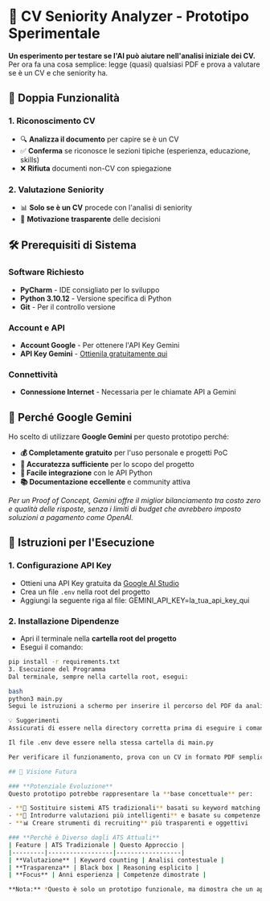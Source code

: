 # 🧪 CV Seniority Analyzer - Prototipo Sperimentale

**Un esperimento per testare se l'AI può aiutare nell'analisi iniziale dei CV.** 
Per ora fa una cosa semplice: legge (quasi) qualsiasi PDF e prova a valutare se è un CV e che seniority ha.

## 🎯 Doppia Funzionalità

### **1. Riconoscimento CV**
- 🔍 **Analizza il documento** per capire se è un CV
- ✅ **Conferma** se riconosce le sezioni tipiche (esperienza, educazione, skills)
- ❌ **Rifiuta** documenti non-CV con spiegazione

### **2. Valutazione Seniority** 
- 📊 **Solo se è un CV** procede con l'analisi di seniority
- 📝 **Motivazione trasparente** delle decisioni

## 🛠 **Prerequisiti di Sistema**

### **Software Richiesto**
- **PyCharm** - IDE consigliato per lo sviluppo
- **Python 3.10.12** - Versione specifica di Python
- **Git** - Per il controllo versione

### **Account e API**
- **Account Google** - Per ottenere l'API Key Gemini
- **API Key Gemini** - [Ottienila gratuitamente qui](https://aistudio.google.com)

### **Connettività**
- **Connessione Internet** - Necessaria per le chiamate API a Gemini

## 🤖 Perché Google Gemini

Ho scelto di utilizzare **Google Gemini** per questo prototipo perché:

- **💰 Completamente gratuito** per l'uso personale e progetti PoC
- **🎯 Accuratezza sufficiente** per lo scopo del progetto
- **🚀 Facile integrazione** con le API Python
- **📚 Documentazione eccellente** e community attiva

*Per un Proof of Concept, Gemini offre il miglior bilanciamento tra costo zero e qualità delle risposte, senza i limiti di budget che avrebbero imposto soluzioni a pagamento come OpenAI.*

## 🚀 Istruzioni per l'Esecuzione

### **1. Configurazione API Key**
- Ottieni una API Key gratuita da [Google AI Studio](https://makersuite.google.com/)
- Crea un file `.env` nella root del progetto
- Aggiungi la seguente riga al file:
GEMINI_API_KEY=la_tua_api_key_qui

### **2. Installazione Dipendenze**
- Apri il terminale nella **cartella root del progetto**
- Esegui il comando:
```bash
pip install -r requirements.txt
3. Esecuzione del Programma
Dal terminale, sempre nella cartella root, esegui:

bash
python3 main.py
Segui le istruzioni a schermo per inserire il percorso del PDF da analizzare

💡 Suggerimenti
Assicurati di essere nella directory corretta prima di eseguire i comandi

Il file .env deve essere nella stessa cartella di main.py

Per verificare il funzionamento, prova con un CV in formato PDF semplice

## 🔮 Visione Futura

### **Potenziale Evoluzione**
Questo prototipo potrebbe rappresentare la **base concettuale** per:

- **🔄 Sostituire sistemi ATS tradizionali** basati su keyword matching
- **🎯 Introdurre valutazioni più intelligenti** e basate su competenze reali
- **📊 Creare strumenti di recruiting** più trasparenti e oggettivi

### **Perché è Diverso dagli ATS Attuali**
| Feature | ATS Tradizionale | Questo Approccio |
|---------|------------------|------------------|
| **Valutazione** | Keyword counting | Analisi contestuale |
| **Trasparenza** | Black box | Reasoning esplicito |
| **Focus** | Anni esperienza | Competenze dimostrate |

**Nota:** *Questo è solo un prototipo funzionale, ma dimostra che un approccio alternativo è possibile.*